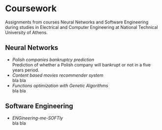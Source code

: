 # Coursework

Assignments from courses Neural Networks and Software Engineering during studies in Electrical and Computer Engineering at National Technical University of Athens.

## Neural Networks

- *Polish companies bankruptcy prediction*  
Prediction of whether a Polish company will bankrupt or not in a five years period.
- *Content based movies recommender system*  
bla bla
- *Functions optimization with Genetic Algorithms*  
bla bla

## Software Engineering

- *ENGineering-me-SOFTly*  
bla bla
